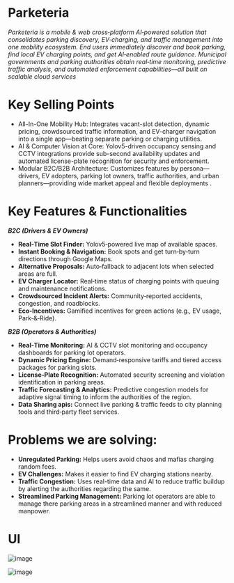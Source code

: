 # Parketeria

_Parketeria is a mobile & web cross‑platform AI‑powered solution that consolidates parking discovery, EV‑charging, and traffic management into one mobility ecosystem. End users immediately discover and book parking, find local EV charging points, and get AI‑enabled route guidance. Municipal governments and parking authorities obtain real‑time monitoring, predictive traffic analysis, and automated enforcement capabilities—all built on scalable cloud services_

# Key Selling Points
- All-In-One Mobility Hub: Integrates vacant-slot detection, dynamic pricing, crowdsourced traffic information, and EV-charger navigation into a single app—beating separate parking or charging utilities.
- AI & Computer Vision at Core: Yolov5-driven occupancy sensing and CCTV integrations provide sub-second availability updates and automated license-plate recognition for security and enforcement.
- Modular B2C/B2B Architecture: Customizes features by persona—drivers, EV adopters, parking lot owners, traffic authorities, and urban planners—providing wide market appeal and flexible deployments .

# Key Features & Functionalities
_**B2C (Drivers & EV Owners)**_
- **Real‑Time Slot Finder:** Yolov5‑powered live map of available spaces.
- **Instant Booking & Navigation:** Book spots and get turn‑by‑turn directions through Google Maps.
- **Alternative Proposals:** Auto‑fallback to adjacent lots when selected areas are full.
- **EV Charger Locator:** Real‑time status of charging points with queuing and maintenance notifications.
- **Crowdsourced Incident Alerts:** Community‑reported accidents, congestion, and roadblocks.
- **Eco‑Incentives:** Gamified incentives for green actions (e.g., EV usage, Park‑&‑Ride).

_**B2B (Operators & Authorities)**_
- **Real‑Time Monitoring:** AI & CCTV slot monitoring and occupancy dashboards for parking lot operators.
- **Dynamic Pricing Engine:** Demand‑responsive tariffs and tiered access packages for parking slots.
- **License‑Plate Recognition:** Automated security screening and violation identification in parking areas.
- **Traffic Forecasting & Analytics:** Predictive congestion models for adaptive signal timing to inform the authorities of the region.
- **Data Sharing apis:** Connect live parking & traffic feeds to city planning tools and third‑party fleet services.


# Problems we are solving:
- **Unregulated Parking:** Helps users avoid chaos and mafias charging random fees.
- **EV Challenges:** Makes it easier to find EV charging stations nearby.
- **Traffic Congestion:** Uses real-time data and AI to reduce traffic buildup by alerting the authorities regarding the same.
- **Streamlined Parking Management:** Parking lot operators are able to manage there parking areas in a streamlined manner and with reduced manpower.


# UI
![image](https://github.com/user-attachments/assets/bb568afe-678d-460e-b576-261482277937)

![image](https://github.com/user-attachments/assets/28b535e7-9927-4299-8d92-7cf9e4cee370)


